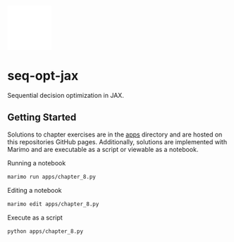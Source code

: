 <!--![seq-opt-jax](./docs/seq-opt-jax-logo.png)-->

<img src="/docs/seq-opt-jax-logo.png" style="height: 100px; width:100px;"/>

# seq-opt-jax

Sequential decision optimization in JAX.

## Getting Started

Solutions to chapter exercises are in the [apps](./apps/) directory and are hosted on this repositories GitHub pages. Additionally, solutions are implemented with Marimo and are executable as a script or viewable as a notebook.

Running a notebook

```bash
marimo run apps/chapter_8.py
```

Editing a notebook

```bash
marimo edit apps/chapter_8.py
```

Execute as a script

```bash
python apps/chapter_8.py
```

